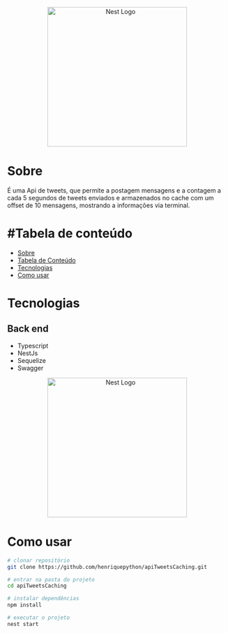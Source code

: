 <p align="center">
  <a href="http://nestjs.com/" target="blank"><img src="https://nestjs.com/img/logo_text.svg" width="320" alt="Nest Logo" /></a>
</p>

# Sobre

É uma Api de tweets, que permite a postagem mensagens e a contagem a cada 5 segundos de tweets enviados e armazenados no cache com um offset de 10 mensagens, mostrando a informações via terminal.


#Tabela de conteúdo
=================
<!--ts-->
   * [Sobre](#Sobre)
   * [Tabela de Conteúdo](#Tabela-de-conteúdo)
   * [Tecnologias](#Tecnologias)
   * [Como usar](#Como-usar)
<!--te-->


# Tecnologias
## Back end
- Typescript 
- NestJs
- Sequelize
- Swagger


<p align="center">
  <a href="http://nestjs.com/" target="blank"><img src="https://nestjs.com/img/logo_text.svg" width="320" alt="Nest Logo" /></a>
</p>



# Como usar

```bash
# clonar repositório
git clone https://github.com/henriquepython/apiTweetsCaching.git

# entrar na pasta do projeto
cd apiTweetsCaching

# instalar dependências
npm install

# executar o projeto
nest start
```

